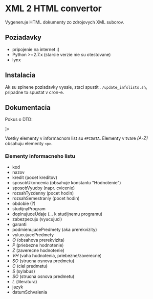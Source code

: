 XML 2 HTML convertor
=========

Vygeneruje HTML dokumenty zo zdrojovych XML suborov.

## Poziadavky ##
* pripojenie na internet :)
* Python >=2.7.x (starsie verzie nie su otestovane)
* lynx

## Instalacia ##
Ak su splnene poziadavky vyssie, staci spustit `./update_infolists.sh`, pripadne to spustat v cron-e.

## Dokumentacia ##

Pokus o DTD:
<!DOCTYPE obsah [
  <!ELEMENT obsah (organizacnaJednotka, informacneListy)>
  <!ELEMENT organizacnaJednotka (#PCDATA)>
  <!ELEMENT informacneListy (informacnyList)*>
  <!ELEMENT informacnyList (#vid nizsie#)>
]>

Vsetky elementy v informacnom list su `#PCDATA`. Elementy v tvare _[A-Z]_ obsahuju elementy `<p>`.

### Elementy informacneho listu ###

* kod
* nazov
* kredit (pocet kreditov)
* sposobUkoncenia (obsahuje konstantu "Hodnotenie")
* sposobVyucby (napr. cvicenie)
* rozsahTyzdenny (pocet hodin)
* rozsahSemestranly (pocet hodin)
* obdobie (?)
* studijnyProgram
* doplnujuceUdaje (... k studijnemu programu)
* zabezpecuju (vyucujuci)
* garanti
* podmienujucePredmety (aka prerekvizity)
* vylucujucePredmety
* _O_ (obsahova prerekvizita)
* _P_ (priebezne hodnotenie)
* _Z_ (zaverecne hodnotenie)
* _VH_ (vaha hodnotenia, priebezne/zaverecne)
* _SO_ (strucna osnova predmetu)
* _C_ (ciel predmetu)
* _S_ (sylabus)
* _SO_ (strucna osnova predmetu)
* _L_ (literatura)
* jazyk
* datumSchvalenia

